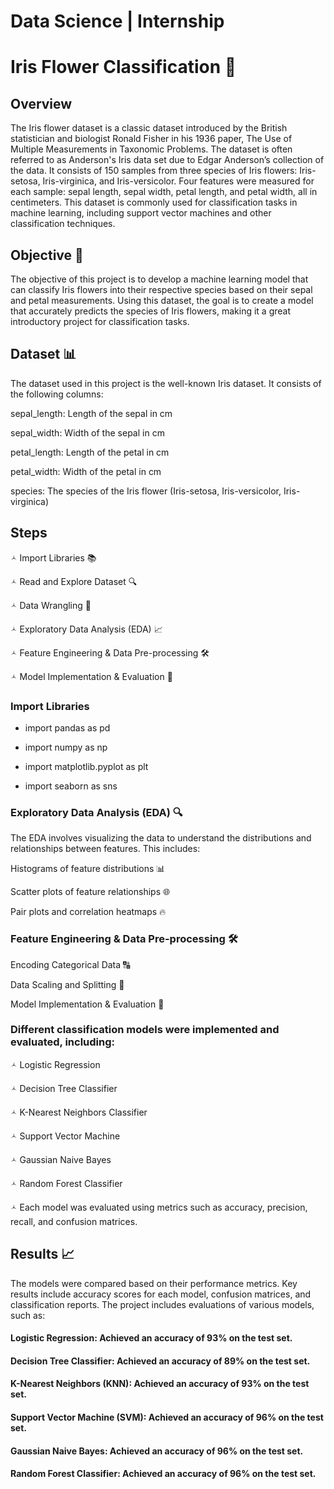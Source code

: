 # Data Science | Internship 

# Iris Flower Classification 🌸


## Overview

The Iris flower dataset is a classic dataset introduced by the British statistician and biologist Ronald Fisher in his 1936 paper, The Use of Multiple Measurements in Taxonomic Problems. The dataset is often referred to as Anderson's Iris data set due to Edgar Anderson’s collection of the data. It consists of 150 samples from three species of Iris flowers: Iris-setosa, Iris-virginica, and Iris-versicolor. Four features were measured for each sample: sepal length, sepal width, petal length, and petal width, all in centimeters. This dataset is commonly used for classification tasks in machine learning, including support vector machines and other classification techniques.
 

## Objective 🎯

The objective of this project is to develop a machine learning model that can classify Iris flowers into their respective species based on their sepal and petal measurements. Using this dataset, the goal is to create a model that accurately predicts the species of Iris flowers, making it a great introductory project for classification tasks.


## Dataset 📊

The dataset used in this project is the well-known Iris dataset. It consists of the following columns:

sepal_length: Length of the sepal in cm

sepal_width: Width of the sepal in cm

petal_length: Length of the petal in cm

petal_width: Width of the petal in cm


species: The species of the Iris flower (Iris-setosa, Iris-versicolor, Iris-virginica)



## Steps


🟀 Import Libraries 📚
 
🟀 Read and Explore Dataset 🔍

🟀 Data Wrangling 🧹

🟀 Exploratory Data Analysis (EDA) 📈

🟀 Feature Engineering & Data Pre-processing 🛠️

🟀 Model Implementation & Evaluation 🤖


### Import Libraries

- import pandas as pd

- import numpy as np

- import matplotlib.pyplot as plt

- import seaborn as sns



### Exploratory Data Analysis (EDA) 🔍


The EDA involves visualizing the data to understand the distributions and relationships between features. This includes:

Histograms of feature distributions 📊

Scatter plots of feature relationships 🌐

Pair plots and correlation heatmaps 🔥



### Feature Engineering & Data Pre-processing 🛠️


Encoding Categorical Data 🔠

Data Scaling and Splitting 🧪

Model Implementation & Evaluation 🤖


### Different classification models were implemented and evaluated, including:


🟀 Logistic Regression

🟀 Decision Tree Classifier

🟀 K-Nearest Neighbors Classifier

🟀 Support Vector Machine

🟀 Gaussian Naive Bayes

🟀 Random Forest Classifier

🟀 Each model was evaluated using metrics such as accuracy, precision, recall, and confusion matrices.


## Results 📈


The models were compared based on their performance metrics. Key results include accuracy scores for each model, confusion matrices, and classification reports.
The project includes evaluations of various models, such as:


#### Logistic Regression: Achieved an accuracy of 93% on the test set.

#### Decision Tree Classifier: Achieved an accuracy of 89% on the test set.

#### K-Nearest Neighbors (KNN): Achieved an accuracy of 93% on the test set.

#### Support Vector Machine (SVM): Achieved an accuracy of 96% on the test set.

#### Gaussian Naive Bayes: Achieved an accuracy of 96% on the test set.

#### Random Forest Classifier: Achieved an accuracy of 96% on the test set.
